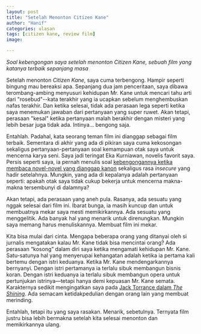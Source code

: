 ```yaml
---
layout: post
title: "Setelah Menonton Citizen Kane"
author: "Hanif" 
categories: ulasan
tags: [citizen kane, review film]
image: 

---
```


*Soal kebengongan saya setelah menonton Citizen Kane, sebuah film yang katanya terbaik sepanjang masa* <!--more-->

Setelah menonton *Citizen Kane*, saya cuma terbengong. Hampir seperti bingung mau bereaksi apa. Sepanjang dua jam penceritaan, saya dibawa terombang-ambing menyusuri kehidupan Mr. Kane untuk mencari tahu arti dari "rosebud"--kata terakhir yang ia ucapkan sebelum menghembuskan nafas terakhir. Dan ketika selesai, tidak ada perasaan lega seperti ketika saya menemukan jawaban dari pertanyaan yang super ruwet. Akan tetapi, perasaan "kesal" ketika pertanyaan malah berakhir dengan misteri yang lebih besar juga tidak ada. Intinya... bengong saja. 

Entahlah. Padahal, kata seorang teman film ini dianggap sebagai film terbaik. Sementara di akhir yang ada di pikiran saya cuma kekosongan sekaligus pertanyaan-pertanyaan soal kemampuan otak saya untuk mencerna karya seni. Saya jadi teringat Eka Kurniawan, novelis favorit saya. Persis seperti saya, ia pernah menulis soal [kebengongannya ketika membaca novel-novel yang dianggap kanon](https://www.goodreads.com/book/show/45892500-senyap-yang-lebih-nyaring) sekaligus rasa *insecure* yang hadir setelahnya. Mungkin, yang ada di kepalanya adalah pertanyaan seperti: apakah otak saya tidak cukup bekerja untuk mencerna makna-makna tersembunyi di dalamnya?

Akan tetapi, ada perasaan yang aneh pula. Rasanya, ada sesuatu yang nggak selesai dari film ini. Ibarat bunga, ia masih kuncup dan untuk membuatnya mekar saya mesti memikirkannya. Ada sesuatu yang menggelitik. Ada banyak hal yang menarik untuk direnungkan. Mungkin saya memang harus menuliskannya. Membuat film ini mekar. 

Kita bisa mulai dari cinta. Mengapa beberapa orang yang ditanyai oleh si jurnalis mengatakan kalau Mr. Kane tidak bisa mencintai orang? Ada perasaan “kosong” dalam diri saya ketika mengamati kehidupan Mr. Kane. Satu-satunya hal yang menyerupai kehangatan adalah ketika ia pertama kali bertemu dengan istri keduanya. Ketika Mr. Kane mendengarkannya bernyanyi. Dengan istri pertamanya ia terlalu sibuk membangun bisnis koran. Dengan istri keduanya ia terlalu sibuk membangun opera untuk pertunjukan istrinya—tetapi hanya demi kepuasan Mr. Kane semata. Karakternya sedikit mengingatkan saya pada [Jack Torrance dalam *The Shining*](https://www.youtube.com/watch?v=0M_ObWKzJcg&ab). Ada semacam ketidakpedulian dengan orang lain yang membuat merinding. 

Entahlah, tetapi itu yang saya rasakan. Menarik, sebetulnya. Ternyata film justru bisa lebih bermakna setelah kita selesai menonton dan memikirkannya ulang. 